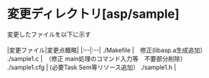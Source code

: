 # 変更ディレクトリ[asp/sample]  
変更したファイルを以下に示す 
<br>  
|変更ファイル|変更点概略|
|:--|:--|
./Makefile 	|　修正(libasp.a生成追加）
./sample1.c |　（修正 main処理のコマンド入力等　不要部分削除）
./sample1.cfg | (必要Task Sem等リソース追加）
./sample1.h   |
<br> 

